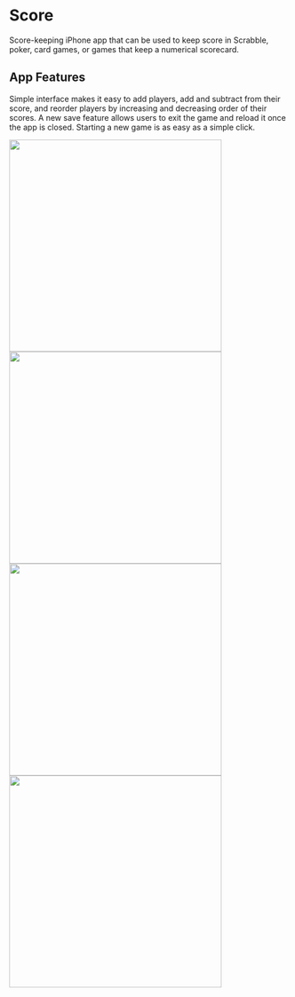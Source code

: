 # Score
Score-keeping iPhone app that can be used to keep score in Scrabble, poker, card games, or games that keep a numerical scorecard.

## App Features
Simple interface makes it easy to add players, add and subtract from their score, and reorder 
players by increasing and decreasing order of their scores. A new save feature allows users to exit the game and reload it once the app is closed. Starting a new game is as easy as a simple click.

<img src="../master/Screenshots/AddPlayer.png" height="382">   <img src="../master/Screenshots/AddScore.png" height="382">   <img src="../master/Screenshots/Reorder.png" height="382">   <img src="../master/Screenshots/Main.png" height="382">
